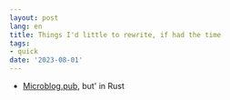 ```yaml
---
layout: post
lang: en
title: Things I'd little to rewrite, if had the time
tags:
- quick
date: '2023-08-01'
---
```


- [Microblog.pub](https://microblog.pub), but' in Rust